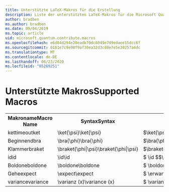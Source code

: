 ```yaml
---
title: Unterstützte LaTeX-Makros für die Erstellung
description: Liste der unterstützten LaTeX-Makros für die Microsoft Quantum Development Kit-Dokumentation.
author: bradben
ms.author: bradben
ms.date: 09/04/2019
ms.topic: article
uid: microsoft.quantum.contribute.macros
ms.openlocfilehash: e6d84d294e28eadb70dc8049e7d9edaee15dcc6f
ms.sourcegitcommit: 0181e7c9e98f9af30ea32d3cd8e7e5e30257a4dc
ms.translationtype: MT
ms.contentlocale: de-DE
ms.lasthandoff: 06/23/2020
ms.locfileid: "85269251"
---
```

# <a name="supported-macros"></a><span data-ttu-id="1c76c-103">Unterstützte Makros</span><span class="sxs-lookup"><span data-stu-id="1c76c-103">Supported Macros</span></span>

<table>
<tr><th><span data-ttu-id="1c76c-104">Makroname</span><span class="sxs-lookup"><span data-stu-id="1c76c-104">Macro Name</span></span></th><th><span data-ttu-id="1c76c-105">Syntax</span><span class="sxs-lookup"><span data-stu-id="1c76c-105">Syntax</span></span></th><th><span data-ttu-id="1c76c-106">Ergebnisse</span><span class="sxs-lookup"><span data-stu-id="1c76c-106">Results</span></span></th></tr>
<tr><td><span data-ttu-id="1c76c-107">kettimeout</span><span class="sxs-lookup"><span data-stu-id="1c76c-107">ket</span></span></td><td><span data-ttu-id="1c76c-108">\ket{\psi}</span><span class="sxs-lookup"><span data-stu-id="1c76c-108">\ket{\psi}</span></span></td><td><span data-ttu-id="1c76c-109">$\ket{\psi}$</span><span class="sxs-lookup"><span data-stu-id="1c76c-109">$\ket{\psi}$</span></span></td></tr>
<tr><td><span data-ttu-id="1c76c-110">Beginnend</span><span class="sxs-lookup"><span data-stu-id="1c76c-110">bra</span></span></td><td><span data-ttu-id="1c76c-111">\bra{\phi}</span><span class="sxs-lookup"><span data-stu-id="1c76c-111">\bra{\phi}</span></span></td><td><span data-ttu-id="1c76c-112">$\bra{\phi}$</span><span class="sxs-lookup"><span data-stu-id="1c76c-112">$\bra{\phi}$</span></span></td></tr>
<tr><td><span data-ttu-id="1c76c-113">Klammer</span><span class="sxs-lookup"><span data-stu-id="1c76c-113">braket</span></span></td><td><span data-ttu-id="1c76c-114">\braket{\phi|\psi}</span><span class="sxs-lookup"><span data-stu-id="1c76c-114">\braket{\phi|\psi}</span></span></td><td><span data-ttu-id="1c76c-115">$\braket{\phi|\psi}$</span><span class="sxs-lookup"><span data-stu-id="1c76c-115">$\braket{\phi|\psi}$</span></span></td></tr>
<tr><td><span data-ttu-id="1c76c-116">id</span><span class="sxs-lookup"><span data-stu-id="1c76c-116">id</span></span></td><td><span data-ttu-id="1c76c-117">\id</span><span class="sxs-lookup"><span data-stu-id="1c76c-117">\id</span></span></td><td><span data-ttu-id="1c76c-118">$ \id $</span><span class="sxs-lookup"><span data-stu-id="1c76c-118">$\id$</span></span></td></tr>
<tr><td><span data-ttu-id="1c76c-119">Boldone</span><span class="sxs-lookup"><span data-stu-id="1c76c-119">boldone</span></span></td><td><span data-ttu-id="1c76c-120">\boldone</span><span class="sxs-lookup"><span data-stu-id="1c76c-120">\boldone</span></span></td><td><span data-ttu-id="1c76c-121">$ \boldone $</span><span class="sxs-lookup"><span data-stu-id="1c76c-121">$\boldone$</span></span></td></tr>
<tr><td><span data-ttu-id="1c76c-122">Gehe</span><span class="sxs-lookup"><span data-stu-id="1c76c-122">expect</span></span></td><td><span data-ttu-id="1c76c-123">\expect</span><span class="sxs-lookup"><span data-stu-id="1c76c-123">\expect</span></span></td><td><span data-ttu-id="1c76c-124">$ \erwartet $</span><span class="sxs-lookup"><span data-stu-id="1c76c-124">$\expect$</span></span></td></tr>
<tr><td><span data-ttu-id="1c76c-125">variance</span><span class="sxs-lookup"><span data-stu-id="1c76c-125">variance</span></span></td><td><span data-ttu-id="1c76c-126">\varianz (x)</span><span class="sxs-lookup"><span data-stu-id="1c76c-126">\variance (x)</span></span></td><td><span data-ttu-id="1c76c-127">$ \varianz (x) $</span><span class="sxs-lookup"><span data-stu-id="1c76c-127">$\variance (x)$</span></span></td></tr>
</table>